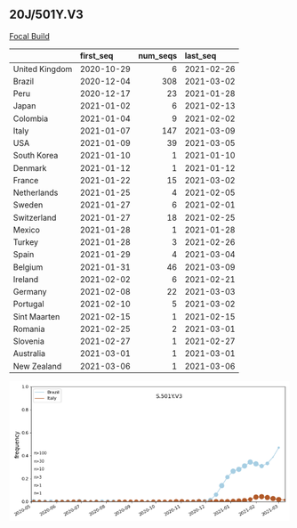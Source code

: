 

## 20J/501Y.V3
[Focal Build](https://nextstrain.org/groups/neherlab/ncov/S.501Y.V3?c=gt-S_501)

|                | first_seq   |   num_seqs | last_seq   |
|:---------------|:------------|-----------:|:-----------|
| United Kingdom | 2020-10-29  |          6 | 2021-02-26 |
| Brazil         | 2020-12-04  |        308 | 2021-03-02 |
| Peru           | 2020-12-17  |         23 | 2021-01-28 |
| Japan          | 2021-01-02  |          6 | 2021-02-13 |
| Colombia       | 2021-01-04  |          9 | 2021-02-02 |
| Italy          | 2021-01-07  |        147 | 2021-03-09 |
| USA            | 2021-01-09  |         39 | 2021-03-05 |
| South Korea    | 2021-01-10  |          1 | 2021-01-10 |
| Denmark        | 2021-01-12  |          1 | 2021-01-12 |
| France         | 2021-01-22  |         15 | 2021-03-02 |
| Netherlands    | 2021-01-25  |          4 | 2021-02-05 |
| Sweden         | 2021-01-27  |          6 | 2021-02-01 |
| Switzerland    | 2021-01-27  |         18 | 2021-02-25 |
| Mexico         | 2021-01-28  |          1 | 2021-01-28 |
| Turkey         | 2021-01-28  |          3 | 2021-02-26 |
| Spain          | 2021-01-29  |          4 | 2021-03-04 |
| Belgium        | 2021-01-31  |         46 | 2021-03-09 |
| Ireland        | 2021-02-02  |          6 | 2021-02-21 |
| Germany        | 2021-02-08  |         22 | 2021-03-03 |
| Portugal       | 2021-02-10  |          5 | 2021-03-02 |
| Sint Maarten   | 2021-02-15  |          1 | 2021-02-15 |
| Romania        | 2021-02-25  |          2 | 2021-03-01 |
| Slovenia       | 2021-02-27  |          1 | 2021-02-27 |
| Australia      | 2021-03-01  |          1 | 2021-03-01 |
| New Zealand    | 2021-03-06  |          1 | 2021-03-06 |

![Overall trends S.501Y.V3](/overall_trends_figures/overall_trends_S.501Y.V3.png)